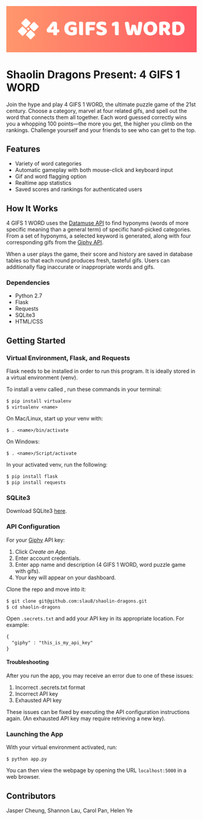 ![4 GIFS 1 WORD](static/img/banner.png)
# Shaolin Dragons Present: **4 GIFS 1 WORD**
Join the hype and play 4 GIFS 1 WORD, the ultimate puzzle game of the 21st century. Choose a category, marvel at four related gifs, and spell out the word that connects them all together. Each word guessed correctly wins you a whopping 100 points—the more you get, the higher you climb on the rankings. Challenge yourself and your friends to see who can get to the top.

## Features
* Variety of word categories
* Automatic gameplay with both mouse-click and keyboard input
* Gif and word flagging option
* Realtime app statistics
* Saved scores and rankings for authenticated users

## How It Works
4 GIFS 1 WORD uses the [Datamuse API](https://www.datamuse.com/api/) to find hyponyms (words of more specific meaning than a general term) of specific hand-picked categories. From a set of hyponyms, a selected keyword is generated, along with four corresponding gifs from the [Giphy API](https://developers.giphy.com).

When a user plays the game, their score and history are saved in database tables so that each round produces fresh, tasteful gifs. Users can additionally flag inaccurate or inappropriate words and gifs. 

### Dependencies
* Python 2.7
* Flask
* Requests
* SQLite3
* HTML/CSS

## Getting Started
### Virtual Environment, Flask, and Requests
Flask needs to be installed in order to run this program. It is ideally stored in a virtual environment (venv).

To install a venv called <name>, run these commands in your terminal:
```
$ pip install virtualenv
$ virtualenv <name>
```
On Mac/Linux, start up your venv with:
```
$ . <name>/bin/activate
```
On Windows:
```
$ . <name>/Script/activate
```
In your activated venv, run the following:
```
$ pip install flask
$ pip install requests
```

### SQLite3
Download SQLite3 [here](https://www.sqlite.org/download.html).

### API Configuration
For your [Giphy](https://developers.giphy.com) API key:
1. Click *Create an App*.
2. Enter account credentials.
3. Enter app name and description (4 GIFS 1 WORD, word puzzle game with gifs).
4. Your key will appear on your dashboard.

Clone the repo and move into it:
```
$ git clone git@github.com:slau8/shaolin-dragons.git
$ cd shaolin-dragons
```
Open ``` .secrets.txt ``` and add your API key in its appropriate location. For example:
```
{
  "giphy" : "this_is_my_api_key"
}
```

#### Troubleshooting
After you run the app, you may receive an error due to one of these issues:
1. Incorrect .secrets.txt format
2. Incorrect API key
3. Exhausted API key

These issues can be fixed by executing the API configuration instructions again. (An exhausted API key may require retrieving a new key).

### Launching the App
With your virtual environment activated, run:
```
$ python app.py
```
You can then view the webpage by opening the URL `localhost:5000` in a web browser.

## Contributors
Jasper Cheung, Shannon Lau, Carol Pan, Helen Ye
